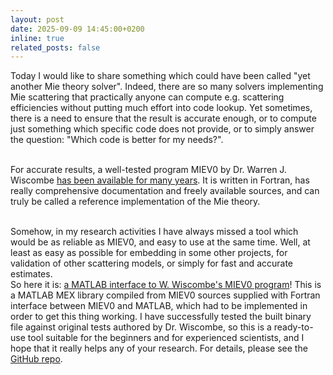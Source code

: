 ```yaml
---
layout: post
date: 2025-09-09 14:45:00+0200
inline: true
related_posts: false
---
```


Today I would like to share something which could have been called "yet another Mie theory solver". Indeed, there are so many solvers implementing Mie scattering that practically anyone can compute e.g. scattering efficiencies without putting much effort into code lookup. Yet sometimes, there is a need to ensure that the result is accurate enough, or to compute just something which specific code does not provide, or to simply answer the question: "Which code is better for my needs?". <br><br>

For accurate results, a well-tested program MIEV0 by Dr. Warren J. Wiscombe [has been available for many years](https://www.researchgate.net/publication/253485579_Mie_Scattering_Calculations_Advances_in_Technique_and_Fast_Vector-speed_Computer_Codes). It is written in Fortran, has really comprehensive documentation and freely available sources, and can truly be called a reference implementation of the Mie theory. <br><br>

Somehow, in my research activities I have always missed a tool which would be as reliable as MIEV0, and easy to use at the same time. Well, at least as easy as possible for embedding in some other projects, for validation of other scattering models, or simply for fast and accurate estimates. <br>
So here it is: [a MATLAB interface to W. Wiscombe's MIEV0 program](https://doi.org/10.5281/zenodo.17069741)! This is a MATLAB MEX library compiled from MIEV0 sources supplied with Fortran interface between MIEV0 and MATLAB, which had to be implemented in order to get this thing working. I have successfully tested the built binary file against original tests authored by Dr. Wiscombe, so this is a ready-to-use tool suitable for the beginners and for experienced scientists, and I hope that it really helps any of your research. For details, please see the [GitHub repo](https://github.com/ilopushenko/miev0_matlab_interface).
